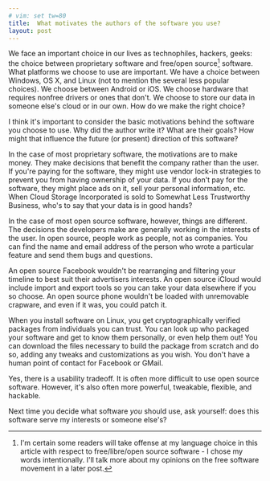 ```yaml
---
# vim: set tw=80
title:  What motivates the authors of the software you use?
layout: post
---
```


We face an important choice in our lives as technophiles, hackers, geeks: the
choice between proprietary software and free/open source[^1] software. What
platforms we choose to use are important. We have a choice between Windows, OS
X, and Linux (not to mention the several less popular choices). We choose
between Android or iOS. We choose hardware that requires nonfree drivers or ones
that don't. We choose to store our data in someone else's cloud or in our own.
How do we make the right choice?

I think it's important to consider the basic motivations behind the software you
choose to use. Why did the author write it? What are their goals? How might that
influence the future (or present) direction of this software?

In the case of most proprietary software, the motivations are to make money.
They make decisions that benefit the company rather than the user. If you're
paying for the software, they might use vendor lock-in strategies to prevent you
from having ownership of your data. If you don't pay for the software, they
might place ads on it, sell your personal information, etc. When Cloud Storage
Incorporated is sold to Somewhat Less Trustworthy Business, who's to say that
your data is in good hands?

In the case of most open source software, however, things are different. The
decisions the developers make are generally working in the interests of the
user. In open source, people work as people, not as companies. You can find
the name and email address of the person who wrote a particular feature and
send them bugs and questions.

An open source Facebook wouldn't be rearranging and filtering your timeline to
best suit their advertisers interests. An open source iCloud would include
import and export tools so you can take your data elsewhere if you so choose. An
open source phone wouldn't be loaded with unremovable crapware, and even if it
was, you could patch it.

When you install software on Linux, you get cryptographically verified packages
from individuals you can trust. You can look up who packaged your software and
get to know them personally, or even help them out! You can download the files
necessary to build the package from scratch and do so, adding any tweaks and
customizations as you wish. You don't have a human point of contact for Facebook
or GMail.

Yes, there is a usability tradeoff. It is often more difficult to use open
source software. However, it's also often more powerful, tweakable, flexible,
and hackable.

Next time you decide what software *you* should use, ask yourself: does this
software serve my interests or someone else's?

[^1]: I'm certain some readers will take offense at my language choice in this article with respect to free/libre/open source software - I chose my words intentionally. I'll talk more about my opinions on the free software movement in a later post.
